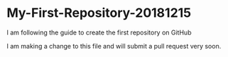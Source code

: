 # My-First-Repository-20181215
I am following the guide to create the first repository on GitHub

I am making a change to this file and will submit a pull request very soon.
